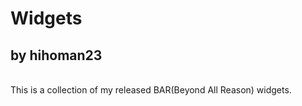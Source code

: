 # Widgets
<h2>by hihoman23</h2>
<br>
This is a collection of my released BAR(Beyond All Reason) widgets.
